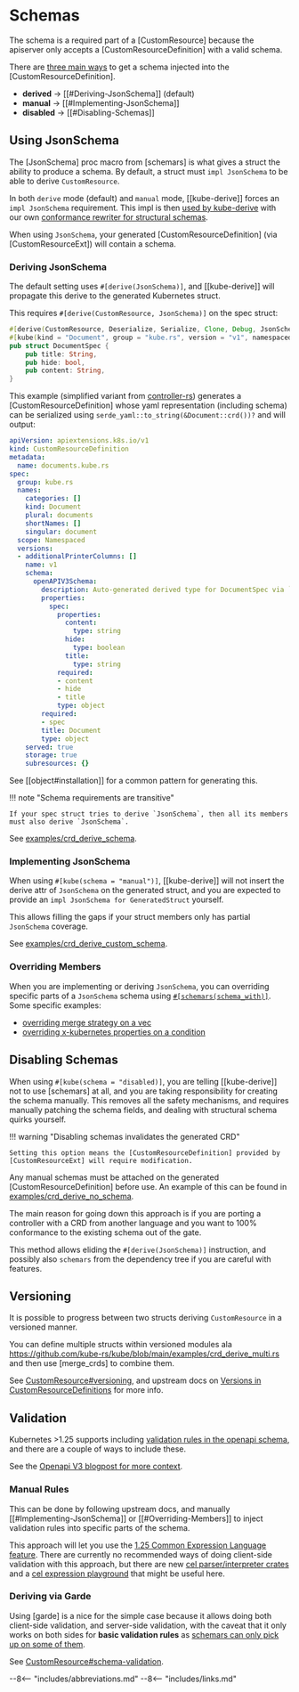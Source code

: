# Schemas

The schema is a required part of a [CustomResource] because the apiserver only accepts a [CustomResourceDefinition] with a valid schema.

<!--
Basic [`#[kube]` attributes](https://docs.rs/kube/latest/kube/derive.CustomResource.html#optional-kube-attributes) will influence some aspects of the schema.
-->

There are [three main ways](https://docs.rs/kube/latest/kube/derive.CustomResource.html#kubeschema--mode) to get a schema injected into the [CustomResourceDefinition].

- **derived** -> [[#Deriving-JsonSchema]] (default)
- **manual** -> [[#Implementing-JsonSchema]]
- **disabled** -> [[#Disabling-Schemas]]


## Using JsonSchema

The [JsonSchema] proc macro from [schemars] is what gives a struct the ability to produce a schema. By default, a struct must `impl JsonSchema` to be able to derive `CustomResource`.

In both `derive` mode (default) and `manual` mode, [[kube-derive]] forces an `impl JsonSchema` requirement. This impl is then [used by kube-derive](https://github.com/kube-rs/kube/blob/823f4b8db3852e6bdd271e72c56b8c40d6f962a8/kube-derive/src/custom_resource.rs#L376-L383) with our own [conformance rewriter for structural schemas](https://docs.rs/kube/latest/kube/core/schema/struct.StructuralSchemaRewriter.html).

When using `JsonSchema`, your generated [CustomResourceDefinition] (via [CustomResourceExt]) will contain a schema.

### Deriving JsonSchema

The default setting uses `#[derive(JsonSchema)]`, and [[kube-derive]] will propagate this derive to the generated Kubernetes struct.

This requires `#[derive(CustomResource, JsonSchema)]` on the spec struct:

```rust
#[derive(CustomResource, Deserialize, Serialize, Clone, Debug, JsonSchema)]
#[kube(kind = "Document", group = "kube.rs", version = "v1", namespaced)]
pub struct DocumentSpec {
    pub title: String,
    pub hide: bool,
    pub content: String,
}
```

This example (simplified variant from [controller-rs](https://github.com/kube-rs/controller-rs/blob/main/src/controller.rs)) generates a [CustomResourceDefinition] whose yaml representation (including schema) can be serialized using `serde_yaml::to_string(&Document::crd())?` and will output:

```yaml
apiVersion: apiextensions.k8s.io/v1
kind: CustomResourceDefinition
metadata:
  name: documents.kube.rs
spec:
  group: kube.rs
  names:
    categories: []
    kind: Document
    plural: documents
    shortNames: []
    singular: document
  scope: Namespaced
  versions:
  - additionalPrinterColumns: []
    name: v1
    schema:
      openAPIV3Schema:
        description: Auto-generated derived type for DocumentSpec via `CustomResource`
        properties:
          spec:
            properties:
              content:
                type: string
              hide:
                type: boolean
              title:
                type: string
            required:
            - content
            - hide
            - title
            type: object
        required:
        - spec
        title: Document
        type: object
    served: true
    storage: true
    subresources: {}
```

See [[object#installation]] for a common pattern for generating this.

!!! note "Schema requirements are transitive"

    If your spec struct tries to derive `JsonSchema`, then all its members must also derive `JsonSchema`.

See [examples/crd_derive_schema](https://github.com/kube-rs/kube/blob/main/examples/crd_derive_schema.rs).

### Implementing JsonSchema

When using `#[kube(schema = "manual")]`, [[kube-derive]] will not insert the derive attr of `JsonSchema` on the generated struct, and you are expected to provide an `impl JsonSchema for GeneratedStruct` yourself.

This allows filling the gaps if your struct members only has partial `JsonSchema` coverage.

See [examples/crd_derive_custom_schema](https://github.com/kube-rs/kube/blob/823f4b8db3852e6bdd271e72c56b8c40d6f962a8/examples/crd_derive_custom_schema.rs#L22-L56).

### Overriding Members

When you are implementing or deriving `JsonSchema`, you can overriding specific parts of a `JsonSchema` schema using [`#[schemars(schema_with)]`](https://graham.cool/schemars/examples/7-custom_serialization/). Some specific examples:

- [overriding merge strategy on a vec](https://github.com/kube-rs/kube/blob/823f4b8db3852e6bdd271e72c56b8c40d6f962a8/examples/crd_derive_schema.rs#L85-L102)
- [overriding x-kubernetes properties on a condition](https://github.com/kube-rs/kube/blob/823f4b8db3852e6bdd271e72c56b8c40d6f962a8/examples/crd_derive.rs#L60-L85)


## Disabling Schemas

When using `#[kube(schema = "disabled)]`, you are telling [[kube-derive]] not to use [schemars] at all, and you are taking responsibility for creating the schema manually. This removes all the safety mechanisms, and requires manually patching the schema fields, and dealing with structural schema quirks yourself.

!!! warning "Disabling schemas invalidates the generated CRD"

    Setting this option means the [CustomResourceDefinition] provided by [CustomResourceExt] will require modification.

Any manual schemas must be attached on the generated [CustomResourceDefinition] before use. An example of this can be found in [examples/crd_derive_no_schema](https://github.com/kube-rs/kube/blob/main/examples/crd_derive_no_schema.rs).

The main reason for going down this approach is if you are porting a controller with a CRD from another language and you want to 100% conformance to the existing schema out of the gate.

This method allows eliding the `#[derive(JsonSchema)]` instruction, and possibly also `schemars` from the dependency tree if you are careful with features.


## Versioning
It is possible to progress between two structs deriving `CustomResource` in a versioned manner.

You can define multiple structs within versioned modules ala https://github.com/kube-rs/kube/blob/main/examples/crd_derive_multi.rs and then use [merge_crds] to combine them.

See [CustomResource#versioning](https://docs.rs/kube/latest/kube/derive.CustomResource.html#versioning), and upstream docs on [Versions in CustomResourceDefinitions](https://kubernetes.io/docs/tasks/extend-kubernetes/custom-resources/custom-resource-definition-versioning/) for more info.

## Validation
Kubernetes >1.25 supports including [validation rules in the openapi schema](https://kubernetes.io/docs/tasks/extend-kubernetes/custom-resources/custom-resource-definitions/#validation-rules), and there are a couple of ways to include these.

See the [Openapi V3 blogpost for more context](https://kubernetes.io/blog/2023/04/24/openapi-v3-field-validation-ga/).

### Manual Rules
This can be done by following upstream docs, and manually [[#Implementing-JsonSchema]] or [[#Overriding-Members]] to inject validation rules into specific parts of the schema.

This approach will let you use the [1.25 Common Expression Language feature](https://kubernetes.io/blog/2022/09/23/crd-validation-rules-beta/).
There are currently no recommended ways of doing client-side validation with this approach, but there are new [cel parser/interpreter crates](https://crates.io/search?q=cel) and a [cel expression playground](https://playcel.undistro.io/) that might be useful here.

### Deriving via Garde
Using [garde] is a nice for the simple case because it allows doing both client-side validation, and server-side validation, with the caveat that it only works on both sides for **basic validation rules** as [schemars can only pick up on some of them](https://graham.cool/schemars/deriving/attributes/#supported-validator-attributes).

See [CustomResource#schema-validation](https://docs.rs/kube/latest/kube/derive.CustomResource.html#schema-validation).


--8<-- "includes/abbreviations.md"
--8<-- "includes/links.md"



[//begin]: # "Autogenerated link references for markdown compatibility"
[#overriding]: schemas "Schemas"
[//end]: # "Autogenerated link references"